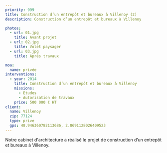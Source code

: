 ```yaml
---
priority: 999
title: Construction d’un entrepôt et bureaux à Villenoy (2)
description: Construction d’un entrepôt et bureaux à Villenoy

photos:
  - url: 01.jpg
    title: Avant projet
  - url: 02.jpg
    title: Volet paysager
  - url: 03.jpg
    title: Après travaux

moa:
  name: privée
interventions:
  - year: 2014
    title: Construction d’un entrepôt et bureaux à Villenoy
    missions:
      - Etudes
      - Autorisation de travaux
    price: 500 000 € HT
client:
  name: Villenoy
  zip: 77124
  type: prive
  gps: 48.946360782113686, 2.8691128026409523
---
```


Notre cabinet d'architecture a réalisé le projet de construction d’un entrepôt
et bureaux à Villenoy.
